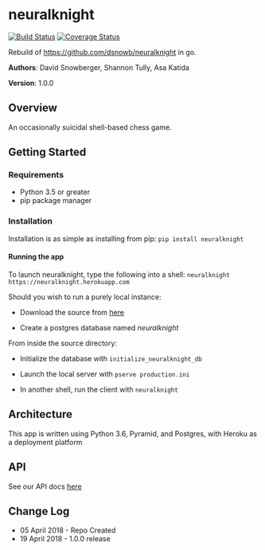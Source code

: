 # neuralknight

[![Build Status](https://travis-ci.org/neuralknight/neuralknight.svg?branch=master)](https://travis-ci.org/neuralknight/neuralknight)
[![Coverage Status](https://coveralls.io/repos/github/neuralknight/neuralknight/badge.svg?branch=master)](https://coveralls.io/github/neuralknight/neuralknight?branch=master)

Rebuild of https://github.com/dsnowb/neuralknight in go.

**Authors**: David Snowberger, Shannon Tully, Asa Katida

**Version**: 1.0.0

## Overview
An occasionally suicidal shell-based chess game.

## Getting Started

### Requirements
- Python 3.5 or greater
- pip package manager

### Installation
Installation is as simple as installing from pip:
`pip install neuralknight`

#### Running the app
To launch neuralknight, type the following into a shell:
`neuralknight https://neuralknight.herokuapp.com`

Should you wish to run a purely local instance:

- Download the source from [here](https://www.github.com/dsnowb/neuralknight)

- Create a postgres database named *neuralknight*

From inside the source directory:

- Initialize the database with `initialize_neuralknight_db`

- Launch the local server with
`pserve production.ini`
- In another shell, run the client with `neuralknight`

## Architecture
This app is written using Python 3.6, Pyramid, and Postgres, with Heroku as a deployment platform

## API
See our API docs [here](https://github.com/dsnowb/neuralknight/blob/master/API.md)

## Change Log
- 05 April 2018 - Repo Created
- 19 April 2018 - 1.0.0 release
